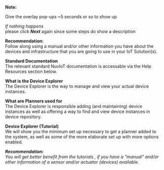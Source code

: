 **Note:**  

Give the overlay pop-ups ~5 seconds or so to show up  

_If nothing happens_  
    please _click **Next**_ again since some steps do show a description  
    
**Recommendation:**  
Follow along using a manual and/or other information you have about the devices and infrastructure that you are going to use in your IoT Solution(s).  
  
**Standard Documentation**  
The relevant standard NuvIoT documentation is accessable via the Help Resources section below.  

**What is the Device Explorer**  
The Device Explorer is the way to manage and view your actual device instances.  

**What are Planners used for**  
The Device Explorer is responsible adding (and maintaining) device instances as well as offering a way to find and view device instances in device repository.  

**Device Explorer (Tutorial)**  
We will show you the minimum set up necessary to get a planner added to the system, as well as some of the more elaborate set up with more options enabled.  
  
**_Recommendation:_**  
_You will get better benefit from the tutorials , if you have a "manual" and/or other information of a sensor and/or actuator (devices) available._